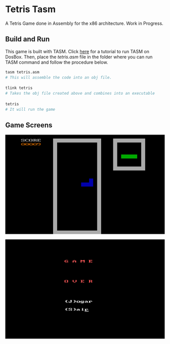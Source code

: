# Tetris Tasm

A Tetris Game done in Assembly for the x86 architecture. Work in Progress.

## Build and Run

This game is built with TASM. Click [here](https://mccshreyas.wordpress.com/2017/03/27/how-to-install-and-configure-tasm-on-windows-7810/) for a tutorial to run TASM on DosBox.  Then, place the _tetris.asm_ file in the folder where you can run TASM command and follow the procedure below.

```bash
tasm tetris.asm
# This will assemble the code into an obj file.

tlink tetris
# Takes the obj file created above and combines into an executable

tetris
# It will run the game
```

## Game Screens
![Playing](./img/playing.png "Playing the game")

![Game Over](./img/game_over.png "Game Over Screen")